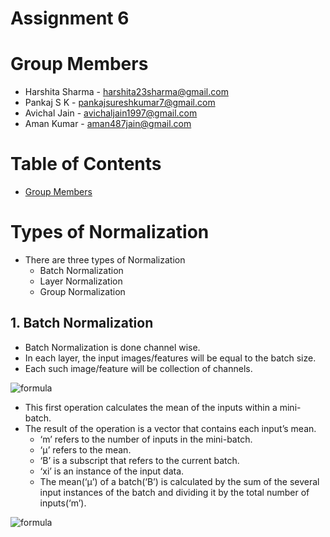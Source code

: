 # Assignment 6

# Group Members
- Harshita Sharma - harshita23sharma@gmail.com
- Pankaj S K - pankajsureshkumar7@gmail.com
- Avichal Jain - avichaljain1997@gmail.com
- Aman Kumar - aman487jain@gmail.com

# Table of Contents
- [Group Members](https://github.com/amanjain487/tsai-eva6/blob/main/Assignments/S6/README.md#group-members)





# Types of Normalization
- There are three types of Normalization
    - Batch Normalization
    - Layer Normalization
    - Group Normalization

## 1. Batch Normalization
- Batch Normalization is done channel wise.
- In each layer, the input images/features will be equal to the batch size.
- Each such image/feature will be collection of channels.

![formula](https://render.githubusercontent.com/render/math?math=\Large%20Step-1%20%20%20%20\mu_{\mathcal{B}}%20\leftarrow%20\frac{1}{m}%20\sum_{i=1}^{m}%20x_{i})

- This first operation calculates the mean of the inputs within a mini-batch. 
- The result of the operation is a vector that contains each input’s mean.
    - ‘m’ refers to the number of inputs in the mini-batch.
    - ‘µ’ refers to the mean.
    - ‘B’ is a subscript that refers to the current batch.
    - ‘xi’ is an instance of the input data.
    - The mean(‘µ’) of a batch(‘B’) is calculated by the sum of the several input instances of the batch and dividing it by the total number of inputs(‘m’).

![formula](https://render.githubusercontent.com/render/math?math=\Large%20Step-2%20%20%20%20\sigma_{\mathcal{B}}^{2}%20\leftarrow%20\frac{1}{m}%20\sum_{i=1}^{m}\left(x_{i}-\mu_{\mathcal{B}}\right)^{2})

